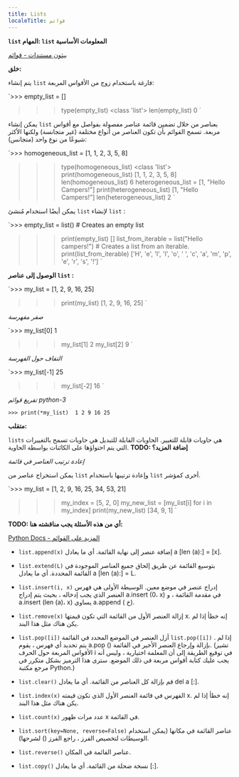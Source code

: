 ```yaml
---
title: Lists
localeTitle: قوائم
---
```

**`list` المهام: `list` المعلومات الأساسية**

[بيثون مستندات - قوائم](https://docs.python.org/3/library/stdtypes.html#lists)

**خلق:**

يتم إنشاء `list` فارغة باستخدام زوج من الأقواس المربعة:

 `>>> empty_list = [] 
 >>> type(empty_list) 
 <class 'list'> 
 >>> len(empty_list) 
 0 
` 

يمكن إنشاء `list` بعناصر من خلال تضمين قائمة عناصر مفصولة بفواصل مع أقواس مربعة. تسمح القوائم بأن تكون العناصر من أنواع مختلفة (غير متجانسة) ولكنها الأكثر شيوعًا من نوع واحد (متجانس):

 `>>> homogeneous_list = [1, 1, 2, 3, 5, 8] 
 >>> type(homogeneous_list) 
 <class 'list'> 
 >>> print(homogeneous_list) 
 [1, 1, 2, 3, 5, 8] 
 >>> len(homogeneous_list) 
 6 
 >>> heterogeneous_list = [1, "Hello Campers!"] 
 >>> print(heterogeneous_list) 
 [1, "Hello Campers!"] 
 >>> len(heterogeneous_list) 
 2 
` 

يمكن أيضًا استخدام مُنشئ `list` لإنشاء `list` :

 `>>> empty_list = list()                            # Creates an empty list 
 >>> print(empty_list) 
 [] 
 >>> list_from_iterable = list("Hello campers!")    # Creates a list from an iterable. 
 >>> print(list_from_iterable) 
 ['H', 'e', 'l', 'l', 'o', ' ', 'c', 'a', 'm', 'p', 'e', 'r', 's', '!'] 
` 

**الوصول إلى عناصر `list` :**

 `>>> my_list = [1, 2, 9, 16, 25] 
 >>> print(my_list) 
 [1, 2, 9, 16, 25] 
` 

_صفر مفهرسة_

 `>>> my_list[0] 
 1 
 >>> my_list[1] 
 2 
 >>> my_list[2] 
 9 
` 

_التفاف حول الفهرسة_

 `>>> my_list[-1] 
 25 
 >>> my_list[-2] 
 16 
` 

_تفريغ قوائم python-3_

 `>>> print(*my_list) 
 1 2 9 16 25 
` 

**متقلب:**

`lists` هي حاويات قابلة للتغيير. الحاويات القابلة للتبديل هي حاويات تسمح بالتغييرات التي يتم احتواؤها على الكائنات بواسطة الحاوية. **TODO: إضافة المزيد؟**

_إعادة ترتيب العناصر في قائمة_

يمكن استخراج عناصر من `list` وإعادة ترتيبها باستخدام `list` أخرى كمؤشر.

 `>>> my_list = [1, 2, 9, 16, 25, 34, 53, 21] 
 >>> my_index = [5, 2, 0] 
 >>> my_new_list = [my_list[i] for i in my_index] 
 >>> print(my_new_list) 
 [34, 9, 1] 
` 

**TODO: أي من هذه الأسئلة يجب مناقشته هنا:**

[Python Docs - المزيد على القوائم](https://docs.python.org/3/tutorial/datastructures.html#more-on-lists)

*   `list.append(x)` إضافة عنصر إلى نهاية القائمة. أي ما يعادل a \[len (a):\] = \[x\].
    
*   `list.extend(L)` بتوسيع القائمة عن طريق إلحاق جميع العناصر الموجودة في القائمة المحددة. أي ما يعادل a \[len (a):\] = L.
    
*   `list.insert(i, x)` إدراج عنصر في موضع معين. الوسيطة الأولى هي فهرس العنصر الذي يجب إدخاله ، بحيث يتم إدراج a.insert (0، x) في مقدمة القائمة ، و a.insert (len (a)، x) يساوي a.append ( خ).
    
*   `list.remove(x)` إزالة العنصر الأول من القائمة التي تكون قيمتها x. إنه خطأ إذا لم يكن هناك مثل هذا البند.
    
*   `list.pop([i])` أزل العنصر في الموضع المحدد في القائمة `list.pop([i])` . إذا لم يتم تحديد أي فهرس ، يقوم a.pop () بإزالة وإرجاع العنصر الأخير في القائمة. (تشير الأقواس المربعة حول الحرف i في توقيع الطريقة إلى أن المعلمة اختيارية ، وليس أنه يجب عليك كتابة أقواس مربعة في ذلك الموضع. سترى هذا الترميز بشكل متكرر في مرجع مكتبة Python.)
    
*   `list.clear()` قم بإزالة كل العناصر من القائمة. أي ما يعادل del a \[:\].
    
*   `list.index(x)` الفهرس في قائمة العنصر الأول الذي تكون قيمته x. إنه خطأ إذا لم يكن هناك مثل هذا البند.
    
*   `list.count(x)` عدد مرات ظهور x في القائمة.
    
*   `list.sort(key=None, reverse=False)` عناصر القائمة في مكانها (يمكن استخدام الوسيطات لتخصيص الفرز ، راجع الفرز () لشرحها).
    
*   `list.reverse()` عناصر القائمة في المكان.
    
*   `list.copy()` نسخة ضحلة من القائمة. أي ما يعادل \[:\].